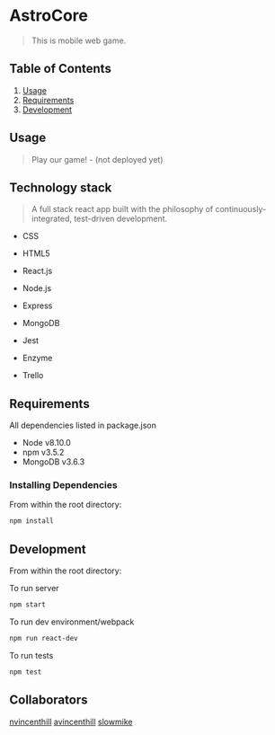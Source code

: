 # AstroCore

> This is mobile web game.

## Table of Contents

1.  [Usage](#Usage)
1.  [Requirements](#requirements)
1.  [Development](#development)

## Usage

> Play our game! - (not deployed yet)

## Technology stack

> A full stack react app built with the philosophy of continuously-integrated, test-driven development.

- CSS
- HTML5
- React.js
- Node.js
- Express
- MongoDB

- Jest
- Enzyme

- Trello

## Requirements

All dependencies listed in package.json

- Node v8.10.0
- npm v3.5.2
- MongoDB v3.6.3

### Installing Dependencies

From within the root directory:

```sh
npm install
```

## Development

From within the root directory:

To run server

```sh
npm start
```

To run dev environment/webpack

```sh
npm run react-dev
```

To run tests

```sh
npm test
```

## Collaborators

[nvincenthill](https://github.com/nvincenthill 'Nicholas Vincent-Hill')
[avincenthill](https://github.com/avincenthill 'Alexander Vincent-Hill')
[slowmike](https://github.com/slowmike 'Michael Lin')
